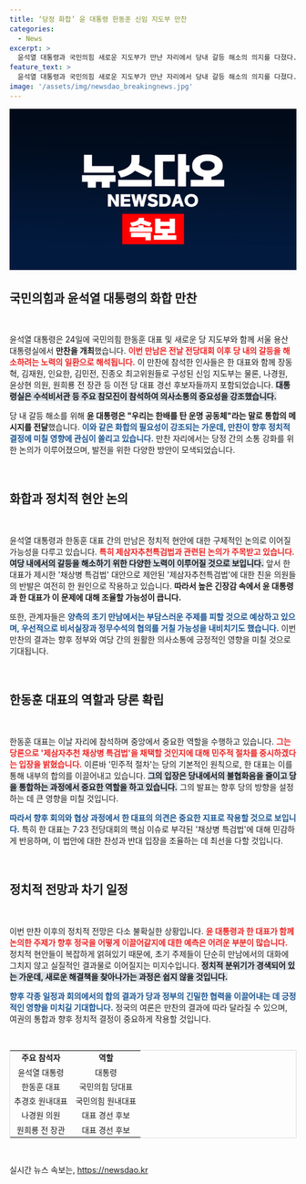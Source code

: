 ```yaml
---
title: ‘당정 화합’ 윤 대통령 한동훈 신임 지도부 만찬
categories:
  - News
excerpt: >
  윤석열 대통령과 국민의힘 새로운 지도부가 만난 자리에서 당내 갈등 해소의 의지를 다졌다. 특히 채상병 특검법 대신 제삼자추천특검법 논의 여부가 정치권의 주목을 받고 있다. 이 회동이 정국의 실타래를 풀 수 있을지 관심이 쏠린다.
feature_text: >
  윤석열 대통령과 국민의힘 새로운 지도부가 만난 자리에서 당내 갈등 해소의 의지를 다졌다. 특히 채상병 특검법 대신 제삼자추천특검법 논의 여부가 정치권의 주목을 받고 있다. 이 회동이 정국의 실타래를 풀 수 있을지 관심이 쏠린다.
image: '/assets/img/newsdao_breakingnews.jpg'
---
```


<p><img src="/assets/img/newsdao_breakingnews.jpg" alt="firstkoreanews 속보" /></p>

<h2 data-ke-size="size26">국민의힘과 윤석열 대통령의 화합 만찬</h2>

<p data-ke-size="size16">&nbsp;</p>

<p>윤석열 대통령은 24일에 국민의힘 한동훈 대표 및 새로운 당 지도부와 함께 서울 용산 대통령실에서 <b>만찬을 개최</b>했습니다. <b><span style="color: #ee2323;">이번 만남은 전날 전당대회 이후 당 내의 갈등을 해소하려는 노력의 일환으로 해석됩니다.</span></b> 이 만찬에 참석한 인사들은 한 대표와 함께 장동혁, 김재원, 인요한, 김민전, 진종오 최고위원들로 구성된 신임 지도부는 물론, 나경원, 윤상현 의원, 원희룡 전 장관 등 이전 당 대표 경선 후보자들까지 포함되었습니다. <b><span style="background-color: #21538527;">대통령실은 수석비서관 등 주요 참모진이 참석하여 의사소통의 중요성을 강조했습니다.</span></b></p>

<p>당 내 갈등 해소를 위해 <b>윤 대통령은 "우리는 한배를 탄 운명 공동체"라는 말로 통합의 메시지를 전달</b>했습니다. <b><span style="color: #1a5490;">이와 같은 화합의 필요성이 강조되는 가운데, 만찬이 향후 정치적 결정에 미칠 영향에 관심이 쏠리고 있습니다.</span></b> 만찬 자리에서는 당정 간의 소통 강화를 위한 논의가 이루어졌으며, 발전을 위한 다양한 방안이 모색되었습니다.</p>

<p data-ke-size="size16">&nbsp;</p>

<h2 data-ke-size="size26">화합과 정치적 현안 논의</h2>

<p data-ke-size="size16">&nbsp;</p>

<p>윤석열 대통령과 한동훈 대표 간의 만남은 정치적 현안에 대한 구체적인 논의로 이어질 가능성을 다루고 있습니다. <b><span style="color: #ee2323;">특히 제삼자추천특검법과 관련된 논의가 주목받고 있습니다.</span></b> <b><span style="background-color: #21538527;">여당 내에서의 갈등을 해소하기 위한 다양한 노력이 이루어질 것으로 보입니다.</span></b> 앞서 한 대표가 제시한 '채상병 특검법' 대안으로 제안된 '제삼자추천특검법'에 대한 친윤 의원들의 반발은 여전히 한 원인으로 작용하고 있습니다. <b>따라서 높은 긴장감 속에서 윤 대통령과 한 대표가 이 문제에 대해 조율할 가능성이 큽니다.</b></p>

<p>또한, 관계자들은 <b><span style="color: #1a5490;">양측의 초기 만남에서는 부담스러운 주제를 피할 것으로 예상하고 있으며, 우선적으로 비서실장과 정무수석의 협의를 거칠 가능성을 내비치기도 했습니다.</span></b> 이번 만찬의 결과는 향후 정부와 여당 간의 원활한 의사소통에 긍정적인 영향을 미칠 것으로 기대됩니다.</p>

<p data-ke-size="size16">&nbsp;</p>

<h2 data-ke-size="size26">한동훈 대표의 역할과 당론 확립</h2>

<p data-ke-size="size16">&nbsp;</p>

<p>한동훈 대표는 이날 자리에 참석하며 중앙에서 중요한 역할을 수행하고 있습니다. <b><span style="color: #ee2323;">그는 당론으로 '제삼자추천 채상병 특검법'을 채택할 것인지에 대해 민주적 절차를 중시하겠다는 입장을 밝혔습니다.</span></b> 이른바 '민주적 절차'는 당의 기본적인 원칙으로, 한 대표는 이를 통해 내부의 합의를 이끌어내고 있습니다. <b><span style="background-color: #21538527;">그의 입장은 당내에서의 불협화음을 줄이고 당을 통합하는 과정에서 중요한 역할을 하고 있습니다.</span></b> 그의 발표는 향후 당의 방향을 설정하는 데 큰 영향을 미칠 것입니다.</p>

<p><b><span style="color: #1a5490;">따라서 향후 회의와 협상 과정에서 한 대표의 의견은 중요한 지표로 작용할 것으로 보입니다.</span></b> 특히 한 대표는 7·23 전당대회의 핵심 이슈로 부각된 '채상병 특검법'에 대해 민감하게 반응하며, 이 법안에 대한 찬성과 반대 입장을 조율하는 데 최선을 다할 것입니다.</p>

<p data-ke-size="size16">&nbsp;</p>

<h2 data-ke-size="size26">정치적 전망과 차기 일정</h2>

<p data-ke-size="size16">&nbsp;</p>

<p>이번 만찬 이후의 정치적 전망은 다소 불확실한 상황입니다. <b><span style="color: #ee2323;">윤 대통령과 한 대표가 함께 논의한 주제가 향후 정국을 어떻게 이끌어갈지에 대한 예측은 어려운 부분이 많습니다.</span></b> 정치적 현안들이 복잡하게 얽혀있기 때문에, 초기 주제들이 단순히 만남에서의 대화에 그치지 않고 실질적인 결과물로 이어질지는 미지수입니다. <b><span style="background-color: #21538527;">정치적 분위기가 경색되어 있는 가운데, 새로운 해결책을 찾아나가는 과정은 쉽지 않을 것입니다.</span></b></p>

<p><b><span style="color: #1a5490;">향후 각종 일정과 회의에서의 합의 결과가 당과 정부의 긴밀한 협력을 이끌어내는 데 긍정적인 영향을 미치길 기대합니다.</span></b> 정국의 여론은 만찬의 결과에 따라 달라질 수 있으며, 여권의 통합과 향후 정치적 결정이 중요하게 작용할 것입니다.</p>

<p data-ke-size="size16">&nbsp;</p>

<table style="width: 100%; border: 1px solid #ddd;">
    <tr>
        <td style="text-align: center; height: 17px;"><b>주요 참석자</b></td>
        <td style="text-align: center; height: 17px;"><b>역할</b></td>
    </tr>
    <tr>
        <td style="text-align: center; height: 17px;">윤석열 대통령</td>
        <td style="text-align: center; height: 17px;">대통령</td>
    </tr>
    <tr>
        <td style="text-align: center; height: 17px;">한동훈 대표</td>
        <td style="text-align: center; height: 17px;">국민의힘 당대표</td>
    </tr>
    <tr>
        <td style="text-align: center; height: 17px;">추경호 원내대표</td>
        <td style="text-align: center; height: 17px;">국민의힘 원내대표</td>
    </tr>
    <tr>
        <td style="text-align: center; height: 17px;">나경원 의원</td>
        <td style="text-align: center; height: 17px;">대표 경선 후보</td>
    </tr>
    <tr>
        <td style="text-align: center; height: 17px;">원희룡 전 장관</td>
        <td style="text-align: center; height: 17px;">대표 경선 후보</td>
    </tr>
</table>

<p data-ke-size="size16">&nbsp;</p>
실시간 뉴스 속보는, <a href="https://newsdao.kr" rel="dofollow">https://newsdao.kr</a>


